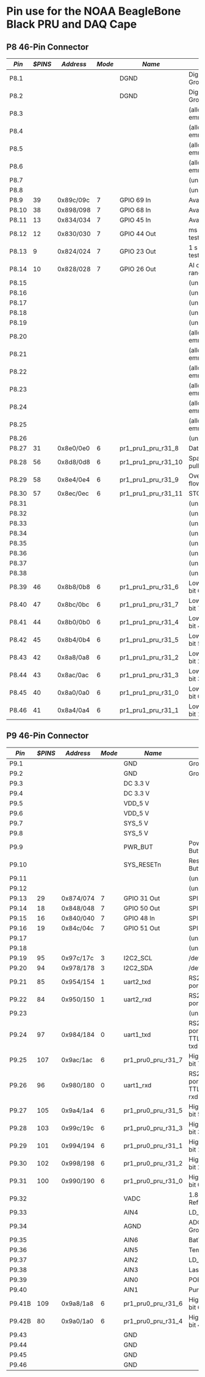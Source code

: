 Pin use for the NOAA BeagleBone Black PRU and DAQ Cape
======================================================

P8 46-Pin Connector
-------------------

|*Pin*|*$PINS*|*Address*|*Mode*|*Name*|*Use*|
|---|---|---|---|---|---|
|P8.1| | | |DGND|Digital Ground|
|P8.2| | | |DGND|Digital Ground|
|P8.3| | | | |(allocated emmc2)|
|P8.4| | | | |(allocated emmc2)|
|P8.5| | | | |(allocated emmc2)|
|P8.6| | | | |(allocated emmc2)|
|P8.7| | | | |(unused)|
|P8.8| | | | |(unused)|
|P8.9|39 |0x89c/09c |7 |GPIO 69 In |Available |
|P8.10|38 |0x898/098 |7 |GPIO 68 In |Available |
|P8.11|13 |0x834/034 |7 |GPIO 45 In |Available |
|P8.12|12 |0x830/030 |7 |GPIO 44 Out |ms timing test |
|P8.13|9 |0x824/024 |7 |GPIO 23 Out |1 s timing test |
|P8.14|10 |0x828/028 |7 |GPIO 26 Out |AI out of range  |
|P8.15| | | | |(unused) |
|P8.16| | | | |(unused) |
|P8.17| | | | |(unused) |
|P8.18| | | | |(unused) |
|P8.19| | | | |(unused) |
|P8.20| | | | |(allocated emmc2) |
|P8.21| | | | |(allocated emmc2) |
|P8.22| | | | |(allocated emmc2) |
|P8.23| | | | |(allocated emmc2) |
|P8.24| | | | |(allocated emmc2) |
|P8.25| | | | |(allocated emmc2) |
|P8.26| | | | |(unused) |
|P8.27|31 |0x8e0/0e0 |6 |pr1_pru1_pru_r31_8 |Data ready |
|P8.28|56 |0x8d8/0d8 |6 |pr1_pru1_pru_r31_10 |Spare, pulled high |
|P8.29|58 |0x8e4/0e4 |6 |pr1_pru1_pru_r31_9 |Over/under flow |
|P8.30|57 |0x8ec/0ec |6 |pr1_pru1_pru_r31_11 |STOP |
|P8.31| | | | |(unused) |
|P8.32| | | | |(unused) |
|P8.33| | | | |(unused) |
|P8.34| | | | |(unused) |
|P8.35| | | | |(unused) |
|P8.36| | | | |(unused) |
|P8.37| | | | |(unused) |
|P8.38| | | | |(unused) |
|P8.39|46 |0x8b8/0b8 |6 |pr1_pru1_pru_r31_6 |Low byte, bit 6 |
|P8.40|47 |0x8bc/0bc |6 |pr1_pru1_pru_r31_7 |Low byte, bit 7 |
|P8.41|44 |0x8b0/0b0 |6 |pr1_pru1_pru_r31_4 |Low byte, bit 4 |
|P8.42|45 |0x8b4/0b4 |6 |pr1_pru1_pru_r31_5 |Low byte, bit 5 |
|P8.43|42 |0x8a8/0a8 |6 |pr1_pru1_pru_r31_2 |Low byte, bit 2 |
|P8.44|43 |0x8ac/0ac |6 |pr1_pru1_pru_r31_3 |Low byte, bit 3 |
|P8.45|40 |0x8a0/0a0 |6 |pr1_pru1_pru_r31_0 |Low byte, bit 0 |
|P8.46|41 |0x8a4/0a4 |6 |pr1_pru1_pru_r31_1 |Low byte, bit 1 |

P9 46-Pin Connector
-------------------

|*Pin*|*$PINS*|*Address*|*Mode*|*Name*|*Use*|
|---|---|---|---|---|---|
|P9.1| | | |GND|Ground|
|P9.2| | | |GND|Ground|
|P9.3| | | |DC 3.3 V | |
|P9.4| | | |DC 3.3 V | |
|P9.5| | | |VDD_5 V | |
|P9.6| | | |VDD_5 V | |
|P9.7| | | |SYS_5 V | |
|P9.8| | | |SYS_5 V | |
|P9.9| | | |PWR_BUT |Power Button |
|P9.10| | | |SYS_RESETn|Reset Button |
|P9.11| | | | |(unused) |
|P9.12| | | | |(unused) |
|P9.13|29 |0x874/074 |7 |GPIO 31 Out |SPI SCLK |
|P9.14|18 |0x848/048 |7 |GPIO 50 Out |SPI CBS |
|P9.15|16 |0x840/040 |7 |GPIO 48 In |SPI SDO |
|P9.16|19 |0x84c/04c |7 |GPIO 51 Out |SPI SDI |
|P9.17| | | | |(unused) |
|P9.18| | | | |(unused) |
|P9.19|95 |0x97c/17c |3 |I2C2_SCL |/dev/i2c-1 |
|P9.20|94 |0x978/178 |3 |I2C2_SDA |/dev/i2c-1 |
|P9.21|85 |0x954/154 |1 |uart2_txd |RS232 port 2 txd |
|P9.22|84 |0x950/150 |1 |uart2_rxd |RS232 port 2 rxd |
|P9.23| | | | |(unused) |
|P9.24|97 |0x984/184 |0 |uart1_txd |RS232 port 1 & TTL port1 txd |
|P9.25|107 |0x9ac/1ac |6 |pr1_pru0_pru_r31_7 |High byte, bit 7 |
|P9.26|96 |0x980/180 |0 |uart1_rxd |RS232 port 1 & TTL port 1 rxd |
|P9.27|105 |0x9a4/1a4 |6 |pr1_pru0_pru_r31_5 |High byte, bit 5 |
|P9.28|103 |0x99c/19c |6 |pr1_pru0_pru_r31_3 |High byte, bit 3 |
|P9.29|101 |0x994/194 |6 |pr1_pru0_pru_r31_1 |High byte, bit 1 |
|P9.30|102 |0x998/198 |6 |pr1_pru0_pru_r31_2 |High byte, bit 2 |
|P9.31|100 |0x990/190 |6 |pr1_pru0_pru_r31_0 |High byte, bit 0 |
|P9.32| | | |VADC |1.8 V Reference |
|P9.33| | | |AIN4 |LD_Mon |
|P9.34| | | |AGND |ADC Ground |
|P9.35| | | |AIN6 |BatV |
|P9.36| | | |AIN5 |Temp |
|P9.37| | | |AIN2 |LD_Temp |
|P9.38| | | |AIN3 |Laser_FB |
|P9.39| | | |AIN0 |POPS_Flow |
|P9.40| | | |AIN1 |Pump_FB |
|P9.41B|109 |0x9a8/1a8 |6 |pr1_pru0_pru_r31_6 |High byte, bit 6 |
|P9.42B|80 |0x9a0/1a0 |6 |pr1_pru0_pru_r31_4 |High byte, bit 4 |
|P9.43| | | |GND | |
|P9.44| | | |GND | |
|P9.45| | | |GND | |
|P9.46| | | |GND | |
